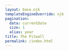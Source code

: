 ```yaml
---
layout: base.njk
templateEngineOverride: njk
pagination:
  data: currentDate
  size: 1
  alias: year
title: The Pitwall
permalink: /index.html
---
```

